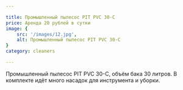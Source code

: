 ```yaml
---

title: Промышленный пылесос PIT PVC 30-C
price: Аренда 20 рублей в сутки
image: {
    src: '/images/12.jpg',
    alt: Промышленный пылесос PIT PVC 30-C
}
category: cleaners

---
```


Промышленный пылесос PIT PVC 30-C, объём бака 30 литров. В комплекте идёт много насадок для инструмента и уборки.